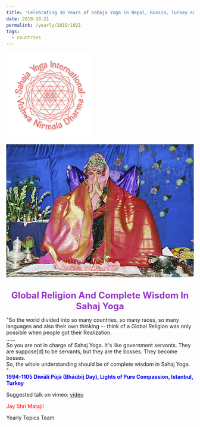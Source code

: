 ```yaml
---
title: 'Celebrating 30 Years of Sahaja Yoga in Nepal, Russia, Turkey and Ukraine, Post 20'
date: 2019-10-21
permalink: /yearly/2019/1021
tags:
  - countries
---
```


![PICTURE 9](/images/image9.png)

<div style="text-align: center"><img src="/images/image212.jpg" /></div>

<!-- ![PICTURE 44](/images/image.png),width="500" -->

<br>
<p style="color:DarkOrchid; text-align:center">
<font size="+2"><b>Global Religion And Complete Wisdom In Sahaj Yoga</b><br></font>
</p>

<p>
"So the world divided into so many countries, so many races, so many languages and also their own thinking -- think of a Global Religion was only possible when people got their Realization.<br>
......<br>
So you are not in charge of Sahaj Yoga. It's like government servants. They are suppose[d] to be servants, but they are the bosses. They become bosses.<br>
So, the whole understanding should be of complete wisdom in Sahaj Yoga. "<br>
<font color="blue"><b>1994-1105 Diwālī Pūjā (Bhāūbīj Day), Lights of Pure Compassion, Istanbul, Turkey</b></font><br>
</p>

Suggested talk on vimeo: <a href="https://vimeo.com/285206847"> video</a><br>

<p style="color:red;">Jay Shri Mataji!<br></p>

Yearly Topics Team